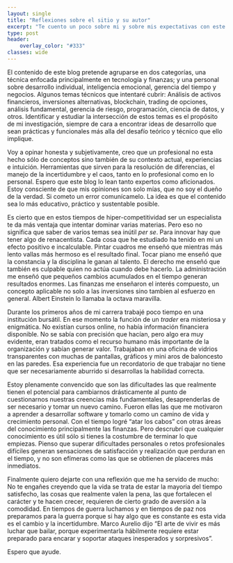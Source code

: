 ```yaml
---
layout: single
title: "Reflexiones sobre el sitio y su autor"
excerpt: "Te cuento un poco sobre mi y sobre mis expectativas con este proyecto."
type: post
header:
    overlay_color: "#333"
classes: wide
---
```


El contenido de este blog pretende agruparse en dos categorías, una técnica enfocada principalmente en tecnología y finanzas; y una personal sobre desarrollo individual, inteligencia emocional, gerencia del tiempo y negocios. Algunos temas técnicos que intentaré cubrir: Análisis de activos financieros, inversiones alternativas, blockchain, trading de opciones, análisis fundamental, gerencia de riesgo, programación, ciencia de datos, y otros. Identificar y estudiar la intersección de estos temas es el propósito de mi investigación, siempre de cara a encontrar ideas de desarrollo que sean prácticas y funcionales más alla del desafío teórico y técnico que ello implique.

Voy a opinar honesta y subjetivamente, creo que un profesional no esta hecho sólo de conceptos sino también de su contexto actual, experiencias e intuición. Herramientas que sirven para la resolución de diferencias, el manejo de la incertidumbre y el caos, tanto en lo profesional como en lo personal. Espero que este blog lo lean tanto expertos como aficionados. Estoy consciente de que mis opiniones son solo mías, que no soy el dueño de la verdad. Si cometo un error comunícamelo. La idea es que el contenido sea lo más educativo, práctico y sustentable posible. 

Es cierto que en estos tiempos de hiper-competitividad ser un especialista te da más ventaja que intentar dominar varias materias. Pero eso no significa que saber de varios temas sea inútil *per se*. Para innovar hay que tener algo de renacentista. Cada cosa que he estudiado ha tenido en mi un efecto positivo e incalculable. Pintar cuadros me enseñó que mientras más lento vallas más hermoso es el resultado final. Tocar piano me enseñó que la constancia y la disciplina le ganan al talento. El derecho me enseñó que también es culpable quien no actúa cuando debe hacerlo. La administración me enseñó que pequeños cambios acumulados en el tiempo generan resultados enormes. Las finanzas me enseñaron el interés compuesto, un concepto aplicable no solo a las inversiones sino tambien al esfuerzo en general. Albert Einstein lo llamaba la octava maravilla. 

Durante los primeros años de mi carrera trabajé poco tiempo en una institución bursátil. En ese momento la función de un *trader* era misteriosa y enigmática. No existían cursos online, no había información financiera disponible. No se sabía con precisión que hacían, pero algo era muy evidente, eran tratados como el recurso humano más importante de la organización y sabían generar valor. Trabajaban en una oficina de vidrios transparentes con muchas de pantallas, gráficos y mini aros de baloncesto en las paredes. Esa experiencia fue un recordatorio de que trabajar no tiene que ser necesariamente aburrido si desarrollas la habilidad correcta.

Estoy plenamente convencido que son las dificultades las que realmente tienen el potencial para cambiarnos drásticamente al punto de cuestionarnos nuestras creencias más fundamentales, desaprenderlas de ser necesario y tomar un nuevo camino. Fueron ellas las que me motivaron a aprender a desarrollar software y tomarlo como un camino de vida y crecimiento personal. Con el tiempo logré “atar los cabos” con otras áreas del conocimiento principalmente las finanzas. Pero descrubrí que cualquier conocimiento es útil sólo si tienes la costumbre de terminar lo que empiezas. Pienso que superar dificultades personales o retos profesionales difíciles generan sensaciones de satisfacción y realización que perduran en el tiempo, y no son efímeras como las que se obtienen de placeres más inmediatos.

Finalmente quiero dejarte con una reflexión que me ha servido de mucho: No te engañes creyendo que la vida se trata de estar la mayoria del tiempo satisfecho, las cosas que realmente valen la pena, las que fortalecen el carácter y te hacen crecer, requieren de cierto grado de aversión a la comodidad. En tiempos de guerra luchamos y en tiempos de paz nos preparamos para la guerra porque si hay algo que es constante es esta vida es el cambio y la incertidumbre. Marco Aurelio dijo “El arte de vivir es más luchar que bailar, porque experimentarla hábilmente requiere estar preparado para encarar y soportar ataques inesperados y sorpresivos”.

Espero que ayude. 
